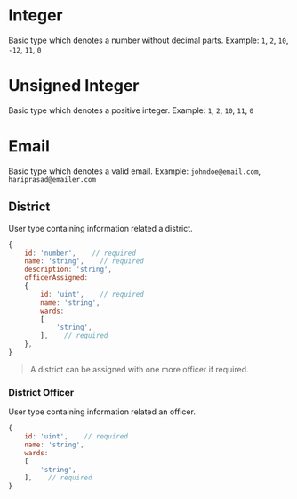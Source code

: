 # Integer
Basic type which denotes a number without decimal parts.
Example: `1`, `2`, `10`, `-12`, `11`, `0`

# Unsigned Integer
Basic type which denotes a positive integer.
Example: `1`, `2`, `10`, `11`, `0`

# Email
Basic type which denotes a valid email.
Example: `johndoe@email.com`, `hariprasad@emailer.com`

## District
User type containing information related  a district.
```javascript
{
    id: 'number',    // required
    name: 'string',    // required
    description: 'string',
    officerAssigned:
    {
        id: 'uint',    // required
        name: 'string',
        wards:
        [
            'string',
        ],    // required
    },
}
```
> A district can be assigned with one more officer if required.

### District Officer
User type containing information related an officer.
```javascript
{
    id: 'uint',    // required
    name: 'string',
    wards:
    [
        'string',
    ],    // required
}
```


